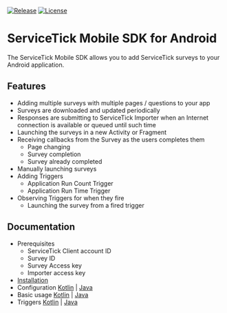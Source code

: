 [![Release](https://jitpack.io/v/com.gitlab.servicetick/mobile-sdk-android.svg)](https://jitpack.io/#com.gitlab.servicetick/mobile-sdk-android)
[![License](https://img.shields.io/badge/license-APACHE2-green.svg)](LICENSE)


# ServiceTick Mobile SDK for Android

The ServiceTick Mobile SDK allows you to add ServiceTick surveys to your Android application.

## Features

* Adding multiple surveys with multiple pages / questions to your app
* Surveys are downloaded and updated periodically
* Responses are submitting to ServiceTick Importer when an Internet connection is available or queued until such time
* Launching the surveys in a new Activity or Fragment
* Receiving callbacks from the Survey as the users completes them
  * Page changing
  * Survey completion
  * Survey already completed
* Manually launching surveys
* Adding Triggers
  * Application Run Count Trigger
  * Application Run Time Trigger
* Observing Triggers for when they fire
  * Launching the survey from a fired trigger

## Documentation
- Prerequisites
  - ServiceTick Client account ID
  - Survey ID
  - Survey Access key
  - Importer access key
- [Installation](docs/installation.md)
- Configuration [Kotlin](docs/configuration_kotlin.md) | [Java](docs/configuration_java.md)
- Basic usage [Kotlin](docs/basic_usage_kotlin.md) | [Java](docs/basic_usage_java.md)
- Triggers [Kotlin](docs/triggers_kotlin.md) | [Java](docs/triggers_java.md)
